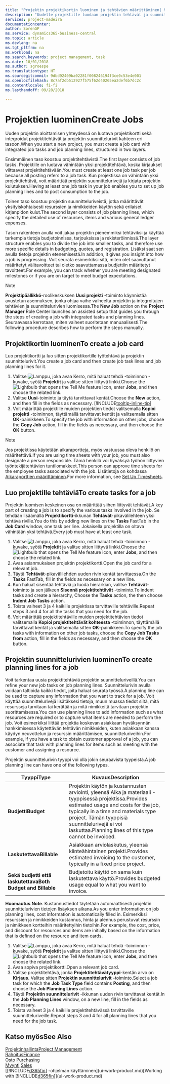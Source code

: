 ```yaml
---
title: "Projektin projektikortin luominen ja tehtävien määrittäminen| Microsoft Docs"
description: "Uudelle projektille luodaan projektin tehtävät ja suunnittelurivit sisältävä projektikortti, mikä auttaa edistymisen ja budjettien hallinnassa."
services: project-madeira
documentationcenter: 
author: SorenGP
ms.service: dynamics365-business-central
ms.topic: article
ms.devlang: na
ms.tgt_pltfrm: na
ms.workload: na
ms.search.keywords: project management, task
ms.date: 10/01/2018
ms.author: sgroespe
ms.translationtype: HT
ms.sourcegitcommit: 9dbd92409ba02281f008246194f3ce0c53e4e001
ms.openlocfilehash: 8c7af2db512927f575f62d40265ea2def6b7dc2c
ms.contentlocale: fi-fi
ms.lasthandoff: 09/28/2018

---
```

# <a name="create-jobs"></a><span data-ttu-id="dc625-103">Projektien luominen</span><span class="sxs-lookup"><span data-stu-id="dc625-103">Create Jobs</span></span>
<span data-ttu-id="dc625-104">Uuden projektin aloittamisen yhteydessä on luotava projektikortti sekä integroidut projektitehtävät ja projektin suunnittelurivit kahteen eri tasoon.</span><span class="sxs-lookup"><span data-stu-id="dc625-104">When you start a new project, you must create a job card with integrated job tasks and job planning lines, structured in two layers.</span></span>  

<span data-ttu-id="dc625-105">Ensimmäinen taso koostuu projektitehtävistä.</span><span class="sxs-lookup"><span data-stu-id="dc625-105">The first layer consists of job tasks.</span></span> <span data-ttu-id="dc625-106">Projektille on luotava vähintään yksi projektitehtävä, koska kirjaukset viittaavat projektitehtävään.</span><span class="sxs-lookup"><span data-stu-id="dc625-106">You must create at least one job task per job because all posting refers to a job task.</span></span> <span data-ttu-id="dc625-107">Kun projektissa on vähintään yksi projektitehtävä, voit määrittää projektin suunnittelurivejä ja kirjata projektin kulutuksen.</span><span class="sxs-lookup"><span data-stu-id="dc625-107">Having at least one job task in your job enables you to set up job planning lines and to post consumption to the job.</span></span>

<span data-ttu-id="dc625-108">Toinen taso koostuu projektin suunnitteluriveistä, jotka määrittävät yksityiskohtaisesti resurssien ja nimikkeiden käytön sekä erilaiset kirjanpidon kulut.</span><span class="sxs-lookup"><span data-stu-id="dc625-108">The second layer consists of job planning lines, which specify the detailed use of resources, items and various general ledger expenses.</span></span>

<span data-ttu-id="dc625-109">Tason rakenteen avulla voit jakaa projektin pienemmiksi tehtäviksi ja käyttää tarkempia tietoja budjetoinnissa, tarjouksissa ja rekisteröinnissä.</span><span class="sxs-lookup"><span data-stu-id="dc625-109">The layer structure enables you to divide the job into smaller tasks, and therefore use more specific details in budgeting, quotes, and registration.</span></span> <span data-ttu-id="dc625-110">Lisäksi saat sen avulla tietoja projektin etenemisestä.</span><span class="sxs-lookup"><span data-stu-id="dc625-110">In addition, it gives you insight into how a job is progressing.</span></span> <span data-ttu-id="dc625-111">Voit seurata esimerkiksi sitä, miten olet saavuttanut määritetyt välitavoitteet tai oletko saavuttamassa budjettiin määritetyt tavoitteet.</span><span class="sxs-lookup"><span data-stu-id="dc625-111">For example, you can track whether you are meeting designated milestones or if you are on target to meet budget expectations.</span></span>

> [!NOTE]  
>   <span data-ttu-id="dc625-112">**Projektipäällikkö**-roolikeskuksen **Uusi projekti** -toiminto käynnistää avustetun asennuksen, jonka ohjaa vaihe vaiheelta projektin ja integroitujen tehtävien ja suunnittelurivien luomisessa.</span><span class="sxs-lookup"><span data-stu-id="dc625-112">The **New Job** action on the **Project Manager** Role Center launches an assisted setup that guides you through the steps of creating a job with integrated tasks and planning lines.</span></span> <span data-ttu-id="dc625-113">Seuraavassa kerrotaan, miten vaiheet suoritetaan manuaalisesti.</span><span class="sxs-lookup"><span data-stu-id="dc625-113">The following procedure describes how to perform the steps manually.</span></span>

## <a name="to-create-a-job-card"></a><span data-ttu-id="dc625-114">Projektikortin luominen</span><span class="sxs-lookup"><span data-stu-id="dc625-114">To create a job card</span></span>
<span data-ttu-id="dc625-115">Luo projektikortti ja luo sitten projektikortille työtehtävä ja projektin suunnittelurivit.</span><span class="sxs-lookup"><span data-stu-id="dc625-115">You create a job card and then create job task lines and job planning lines for it.</span></span>

1. <span data-ttu-id="dc625-116">Valitse ![Lamppu, joka avaa Kerro, mitä haluat tehdä -toiminnon](media/ui-search/search_small.png "Kerro, mitä haluat tehdä") -kuvake, syötä **Projektit** ja valitse sitten liittyvä linkki.</span><span class="sxs-lookup"><span data-stu-id="dc625-116">Choose the ![Lightbulb that opens the Tell Me feature](media/ui-search/search_small.png "Tell me what you want to do") icon, enter **Jobs**, and then choose the related link.</span></span>  
2. <span data-ttu-id="dc625-117">Valitse **Uusi**-toiminto ja täytä tarvittavat kentät.</span><span class="sxs-lookup"><span data-stu-id="dc625-117">Choose the **New** action, and then fill in the fields as necessary.</span></span> [!INCLUDE[tooltip-inline-tip](includes/tooltip-inline-tip_md.md)]
3. <span data-ttu-id="dc625-118">Voit määrittää projektille muiden projektien tiedot valitsemalla **Kopioi projekti** -toiminnon, täyttämällä tarvittavat kentät ja valitsemalla sitten **OK**-painikkeen.</span><span class="sxs-lookup"><span data-stu-id="dc625-118">To specify the job with information on other jobs, choose the **Copy Job** action, fill in the fields as necessary, and then choose the **OK** button.</span></span>

> [!NOTE]  
>   <span data-ttu-id="dc625-119">Jos projektissa käytetään aikaraportteja, myös vastuussa oleva henkilö on määritettävä.</span><span class="sxs-lookup"><span data-stu-id="dc625-119">If you are using time sheets with your job, you must also designate a person responsible.</span></span> <span data-ttu-id="dc625-120">Tämä henkilö voi hyväksyä työhön liittyvien työntekijätehtävien tuntilomakkeet.</span><span class="sxs-lookup"><span data-stu-id="dc625-120">This person can approve time sheets for the employee tasks associated with the job.</span></span> <span data-ttu-id="dc625-121">Lisätietoja on kohdassa [Aikaraporttien määrittäminen](projects-how-setup-time-sheets.md).</span><span class="sxs-lookup"><span data-stu-id="dc625-121">For more information, see [Set Up Timesheets](projects-how-setup-time-sheets.md).</span></span>

## <a name="to-create-tasks-for-a-job"></a><span data-ttu-id="dc625-122">Luo projektille tehtäviä</span><span class="sxs-lookup"><span data-stu-id="dc625-122">To create tasks for a job</span></span>
<span data-ttu-id="dc625-123">Projektin luomisen keskeinen osa on määrittää siihen liittyvät tehtävät.</span><span class="sxs-lookup"><span data-stu-id="dc625-123">A key part of creating a job is to specify the various tasks involved in the job.</span></span> <span data-ttu-id="dc625-124">Se tehdään lisäämällä **Projektikortti**-ikkunan **Tehtävät**-pikavälilehteen yksi tehtävä riville.</span><span class="sxs-lookup"><span data-stu-id="dc625-124">You do this by adding new lines on the **Tasks** FastTab in the **Job Card** window, one task per line.</span></span> <span data-ttu-id="dc625-125">Jokaisella projektilla on oltava vähintään yksi tehtävä.</span><span class="sxs-lookup"><span data-stu-id="dc625-125">Every job must have at least one task.</span></span>

1. <span data-ttu-id="dc625-126">Valitse ![Lamppu, joka avaa Kerro, mitä haluat tehdä -toiminnon](media/ui-search/search_small.png "Kerro, mitä haluat tehdä") -kuvake, syötä **Projektit** ja valitse sitten liittyvä linkki.</span><span class="sxs-lookup"><span data-stu-id="dc625-126">Choose the ![Lightbulb that opens the Tell Me feature](media/ui-search/search_small.png "Tell me what you want to do") icon, enter **Jobs**, and then choose the related link.</span></span>
2. <span data-ttu-id="dc625-127">Avaa asianmukaisen projektin projektikortti.</span><span class="sxs-lookup"><span data-stu-id="dc625-127">Open the job card for a relevant job.</span></span>
3. <span data-ttu-id="dc625-128">Täytä **Tehtävät**-pikavälilehden uuden rivin kentät tarvittaessa.</span><span class="sxs-lookup"><span data-stu-id="dc625-128">On the **Tasks** FastTab, fill in the fields as necessary on a new line.</span></span>
4. <span data-ttu-id="dc625-129">Kun haluat sisentää tehtäviä ja luoda hierarkian, valitse **Tehtävät**-toiminto ja sen jälkeen **Sisennä projektitehtävät** -toiminto.</span><span class="sxs-lookup"><span data-stu-id="dc625-129">To indent tasks and create a hierarchy, Choose the **Tasks** action, the then choose **Indent Job Tasks** action.</span></span>
5. <span data-ttu-id="dc625-130">Toista vaiheet 3 ja 4 kaikille projektissa tarvittaville tehtäville.</span><span class="sxs-lookup"><span data-stu-id="dc625-130">Repeat steps 3 and 4 for all the tasks that you need for the job.</span></span>
6. <span data-ttu-id="dc625-131">Voit määrittää projektitehtäville muiden projektitehtävien tiedot valitsemalla **Kopioi projektitehtävät kohteesta** -toiminnon, täyttämällä tarvittavat kentät ja valitsemalla sitten **OK**-painikkeen.</span><span class="sxs-lookup"><span data-stu-id="dc625-131">To specify the job tasks with information on other job tasks, choose the **Copy Job Tasks from** action, fill in the fields as necessary, and then choose the **OK** button.</span></span>

## <a name="to-create-planning-lines-for-a-job"></a><span data-ttu-id="dc625-132">Projektin suunnittelurivien luominen</span><span class="sxs-lookup"><span data-stu-id="dc625-132">To create planning lines for a job</span></span>
<span data-ttu-id="dc625-133">Voit tarkentaa uusia projektitehtäviä projektin suunnitteluriveillä.</span><span class="sxs-lookup"><span data-stu-id="dc625-133">You can refine your new job tasks on job planning lines.</span></span> <span data-ttu-id="dc625-134">Suunnittelurivin avulla voidaan taltioida kaikki tiedot, joita haluat seurata työssä.</span><span class="sxs-lookup"><span data-stu-id="dc625-134">A planning line can be used to capture any information that you want to track for a job.</span></span> <span data-ttu-id="dc625-135">Voit käyttää suunnittelurivejä lisätäksesi tietoja, muun muassa tiedot siitä, mitä resursseja tarvitaan tai kerätään ja mitä nimikkeitä tarvitaan projektin suorittamisessa.</span><span class="sxs-lookup"><span data-stu-id="dc625-135">You can use planning lines to add information such as what resources are required or to capture what items are needed to perform the job.</span></span> <span data-ttu-id="dc625-136">Voit esimerkiksi liittää projektia koskevan asiakkaan hyväksynnän hankkimisessa käytettävän tehtävän nimikkeiden, kuten asiakkaan kanssa käydyn neuvottelun ja resurssin määrittämisen, suunnitteluriveihin.</span><span class="sxs-lookup"><span data-stu-id="dc625-136">For example, if you have a task to obtain customer approval of a job, you can associate that task with planning lines for items such as meeting with the customer and assigning a resource.</span></span>  

<span data-ttu-id="dc625-137">Projektin suunnittelurivin tyyppi voi olla jokin seuraavista tyypeistä.</span><span class="sxs-lookup"><span data-stu-id="dc625-137">A job planning line can have one of the following types.</span></span>  

| <span data-ttu-id="dc625-138">Tyyppi</span><span class="sxs-lookup"><span data-stu-id="dc625-138">Type</span></span> | <span data-ttu-id="dc625-139">Kuvaus</span><span class="sxs-lookup"><span data-stu-id="dc625-139">Description</span></span> |
| --- | --- |
| <span data-ttu-id="dc625-140">**Budjetti**</span><span class="sxs-lookup"><span data-stu-id="dc625-140">**Budget**</span></span> |<span data-ttu-id="dc625-141">Projektin käytön ja kustannusten arviointi, yleensä Aika ja materiaali -tyyppisessä projektissa.</span><span class="sxs-lookup"><span data-stu-id="dc625-141">Provides estimated usage and costs for the job, typically in a time and materials type project.</span></span> <span data-ttu-id="dc625-142">Tämän tyyppisiä suunnittelurivejä ei voi laskuttaa.</span><span class="sxs-lookup"><span data-stu-id="dc625-142">Planning lines of this type cannot be invoiced.</span></span> |
| <span data-ttu-id="dc625-143">**Laskutettava**</span><span class="sxs-lookup"><span data-stu-id="dc625-143">**Billable**</span></span> |<span data-ttu-id="dc625-144">Asiakkaan arviolaskutus, yleensä kiinteähintainen projekti.</span><span class="sxs-lookup"><span data-stu-id="dc625-144">Provides estimated invoicing to the customer, typically in a fixed price project.</span></span> |
| <span data-ttu-id="dc625-145">**Sekä budjetti että laskutettava**</span><span class="sxs-lookup"><span data-stu-id="dc625-145">**Both Budget and Billable**</span></span> |<span data-ttu-id="dc625-146">Budjetoitu käyttö on sama kuin laskutettava käyttö.</span><span class="sxs-lookup"><span data-stu-id="dc625-146">Provides budgeted usage equal to what you want to invoice.</span></span> |

<span data-ttu-id="dc625-147">**Huomautus**.</span><span class="sxs-lookup"><span data-stu-id="dc625-147">**Note**.</span></span> <span data-ttu-id="dc625-148">Kustannustiedot täytetään automaattisesti projektin suunnittelurivien tietojen lisäyksen aikana.</span><span class="sxs-lookup"><span data-stu-id="dc625-148">As you enter information on job planning lines, cost information is automatically filled in.</span></span> <span data-ttu-id="dc625-149">Esimerkiksi resurssien ja nimikkeiden kustannus, hinta ja alennus perustuvat resurssin ja nimikkeen kortteihin määritettyihin tietoihin.</span><span class="sxs-lookup"><span data-stu-id="dc625-149">For example, the cost, price, and discount for resources and items are initially based on the information that is defined on the resource and item cards.</span></span>

1. <span data-ttu-id="dc625-150">Valitse ![Lamppu, joka avaa Kerro, mitä haluat tehdä -toiminnon](media/ui-search/search_small.png "Kerro, mitä haluat tehdä") -kuvake, syötä **Projektit** ja valitse sitten liittyvä linkki.</span><span class="sxs-lookup"><span data-stu-id="dc625-150">Choose the ![Lightbulb that opens the Tell Me feature](media/ui-search/search_small.png "Tell me what you want to do") icon, enter **Jobs**, and then choose the related link.</span></span>
2. <span data-ttu-id="dc625-151">Avaa sopiva projektikortti.</span><span class="sxs-lookup"><span data-stu-id="dc625-151">Open a relevant job card.</span></span>
3. <span data-ttu-id="dc625-152">Valitse projektitehtävä, jonka **Projektitehtävätyyppi**-kentän arvo on **Kirjaus**. Valitse sitten **Projektin suunnittelurivit** -toiminto.</span><span class="sxs-lookup"><span data-stu-id="dc625-152">Select a job task for which the **Job Task Type** field contains **Posting**, and then choose the **Job Planning Lines** action.</span></span>  
4. <span data-ttu-id="dc625-153">Täytä **Projektin suunnittelurivit** -ikkunan uuden rivin tarvittavat kentät.</span><span class="sxs-lookup"><span data-stu-id="dc625-153">In the **Job Planning Lines** window, on a new line, fill in the fields as necessary.</span></span>
5. <span data-ttu-id="dc625-154">Toista vaiheet 3 ja 4 kaikille projektitehtävässä tarvittaville suunnitteluriveille.</span><span class="sxs-lookup"><span data-stu-id="dc625-154">Repeat steps 3 and 4 for all planning lines that you need for the job task.</span></span>

## <a name="see-also"></a><span data-ttu-id="dc625-155">Katso myös</span><span class="sxs-lookup"><span data-stu-id="dc625-155">See Also</span></span>
[<span data-ttu-id="dc625-156">Projektinhallinta</span><span class="sxs-lookup"><span data-stu-id="dc625-156">Project Management</span></span>](projects-manage-projects.md)  
[<span data-ttu-id="dc625-157">Rahoitus</span><span class="sxs-lookup"><span data-stu-id="dc625-157">Finance</span></span>](finance.md)  
<span data-ttu-id="dc625-158">[Osto](purchasing-manage-purchasing.md)       </span><span class="sxs-lookup"><span data-stu-id="dc625-158">[Purchasing](purchasing-manage-purchasing.md)       </span></span>  
<span data-ttu-id="dc625-159">[Myynti](sales-manage-sales.md)    </span><span class="sxs-lookup"><span data-stu-id="dc625-159">[Sales](sales-manage-sales.md)    </span></span>  
<span data-ttu-id="dc625-160">[[!INCLUDE[d365fin](includes/d365fin_md.md)] -ohjelman käyttäminen](ui-work-product.md)</span><span class="sxs-lookup"><span data-stu-id="dc625-160">[Working with [!INCLUDE[d365fin](includes/d365fin_md.md)]](ui-work-product.md)</span></span>  

